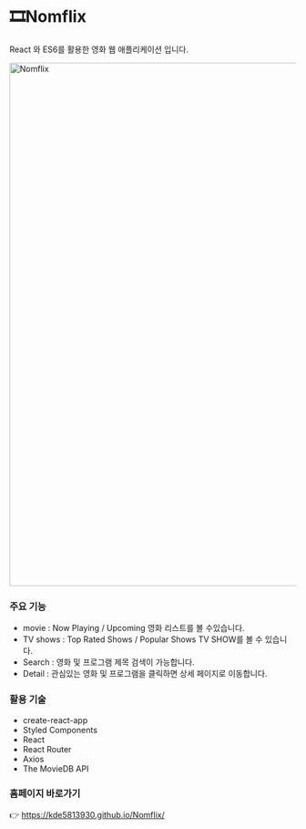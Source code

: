 # 🎞Nomflix
React 와 ES6를 활용한 영화 웹 애플리케이션 입니다.

<img width="918" alt="Nomflix" src="https://user-images.githubusercontent.com/76463057/119779409-a04add00-bf03-11eb-9aa0-116395ef440d.PNG">


### 주요 기능
- movie : Now Playing / Upcoming 영화 리스트를 볼 수있습니다. 
- TV shows : Top Rated Shows / Popular Shows TV SHOW를 볼 수 있습니다.
- Search : 영화 및 프로그램 제목 검색이 가능합니다.
- Detail : 관심있는 영화 및 프로그램을 클릭하면 상세 페이지로 이동합니다.

### 활용 기술
- create-react-app
- Styled Components
- React
- React Router
- Axios
- The MovieDB API

### 홈페이지 바로가기
👉 https://kde5813930.github.io/Nomflix/